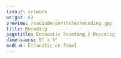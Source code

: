 ```yaml
---
layout: artwork
weight: 07
preview: /saudade/porthole/receding.jpg
title: Receding
pagetitle: Encaustic Painting | Receding
dimensions: 9" x 9"
medium: Encaustic on Panel
---
```

